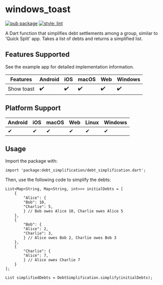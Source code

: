 # windows_toast

[![pub package](https://img.shields.io/pub/v/debt_simplification.svg)](https://pub.dev/packages/debt_simplification)
[![style: lint](https://img.shields.io/badge/style-lint-4BC0F5.svg)](https://pub.dev/packages/lint)

A Dart function that simplifies debt settlements among a group, similar to 'Quick Split' app. Takes a list of debts and returns a simplified list.

## Features Supported

See the example app for detailed implementation information.

| Features               | Android            | iOS                | macOS                | Web | Windows |
|------------------------|--------------------|--------------------|----------------------|-----|---------|
| Show toast             | :heavy_check_mark: | :heavy_check_mark: | :heavy_check_mark:   | :heavy_check_mark: | :heavy_check_mark: |


## Platform Support

| Android | iOS | macOS | Web | Linux | Windows |
|---------|-----|-------|-----|-------|---------|
| ✔       | ✔   | ✔     | ✔   | ✔   | ✔     |


## Usage

Import the package with:
```
import 'package:debt_simplification/debt_simplification.dart';
```

Then, use the following code to simplify the debts:

```
List<Map<String, Map<String, int>>> initialDebts = [
    {
        "Alice": {
        "Bob": 10,
        "Charlie": 5,
        } // Bob owes Alice 10, Charlie owes Alice 5
    },
    {
        "Bob": {
        "Alice": 2,
        "Charlie": 3,
        } // Alice owes Bob 2, Charlie owes Bob 3
    },
    {
        "Charlie": {
        "Alice": 7,
        } // Alice owes Charlie 7
    }
];

List simplifiedDebts = DebtSimplification.simplify(initialDebts);
```


